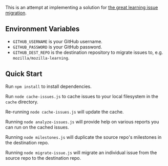 This is an attempt at implementing a solution for 
[the great learning issue migration][migration].

## Environment Variables

* `GITHUB_USERNAME` is your GitHub username.
* `GITHUB_PASSWORD` is your GitHub password.
* `GITHUB_DEST_REPO` is the destination repository to migrate issues
  to, e.g. `mozilla/mozilla-learning`.

## Quick Start

Run `npm install` to install dependencies.

Run `node cache-issues.js` to cache issues to your local filesystem in
the `cache` directory.

Re-running `node cache-issues.js` will update the cache.

Running `node analyze-issues.js` will provide help on various reports
you can run on the cached issues.

Running `node milestones.js` will duplicate the source repo's
milestones in the destination repo.

Running `node migrate-issue.js` will migrate an individual issue from
the source repo to the destination repo.

<!-- Links -->

  [migration]: https://github.com/mozilla/teach.webmaker.org/issues/807
